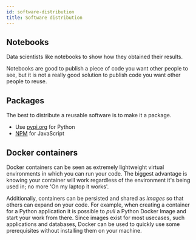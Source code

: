 ```yaml
---
id: software-distribution
title: Software distribution
---
```


## Notebooks

Data scientists like notebooks to show how they obtained their results.

Notebooks are good to publish a piece of code you want other people to see, but it is not a really good solution to publish code you want other people to reuse.


## Packages

The best to distribute a reusable software is to make it a package.

* Use [pypi.org](https://pypi.org/) for Python
* [NPM](https://www.npmjs.com/) for JavaScript


## Docker containers

Docker containers can be seen as extremely lightweight virtual environments in which you can run your code. The biggest advantage is knowing your container will work regardless of the environment it's being used in; no more 'On my laptop it works'.

Additionally, containers can be persisted and shared as *images* so that others can expand on your code. For example, when creating a container for a Python application it is possible to *pull* a Python Docker Image and start your work from there. Since images exist for most usecases, such applications and databases, Docker can be used to quickly use some prerequisites without installing them on your machine. 
